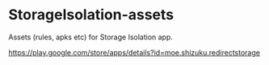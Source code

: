 # StorageIsolation-assets

Assets (rules, apks etc) for Storage Isolation app.

https://play.google.com/store/apps/details?id=moe.shizuku.redirectstorage
